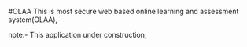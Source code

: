 #OLAA
This is most secure web based online learning and assessment system(OLAA),

note:- This application under construction;
